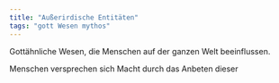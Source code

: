 ```yaml
---
title: "Außerirdische Entitäten"
tags: "gott Wesen mythos"
---
```

Gottähnliche Wesen, die Menschen auf der ganzen Welt beeinflussen.

Menschen versprechen sich Macht durch das Anbeten dieser